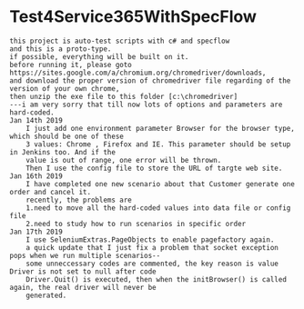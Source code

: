 # Test4Service365WithSpecFlow
    this project is auto-test scripts with c# and specflow
    and this is a proto-type. 
    if possible, everything will be built on it.
    before running it, please goto https://sites.google.com/a/chromium.org/chromedriver/downloads,
    and download the proper version of chromedriver file regarding of the version of your own chrome,
    then unzip the exe file to this folder [c:\chromedriver]
    ---i am very sorry that till now lots of options and parameters are hard-coded.
    Jan 14th 2019
        I just add one environment parameter Browser for the browser type, which should be one of these
        3 values: Chrome , Firefox and IE. This parameter should be setup in Jenkins too. And if the 
        value is out of range, one error will be thrown.
        Then I use the config file to store the URL of targte web site.
    Jan 16th 2019
        I have completed one new scenario about that Customer generate one order and cancel it.
        recently, the problems are
        1.need to move all the hard-coded values into data file or config file
        2.need to study how to run scenarios in specific order
    Jan 17th 2019
        I use SeleniumExtras.PageObjects to enable pagefactory again.
        a quick update that I just fix a problem that socket exception pops when we run multiple scenarios--
        some unneccessary codes are commented, the key reason is value Driver is not set to null after code 
        Driver.Quit() is executed, then when the initBrowser() is called again, the real driver will never be
        generated.
